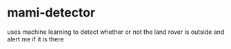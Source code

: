 # mami-detector

uses machine learning to detect whether or not the land rover is outside and alert me if it is there
